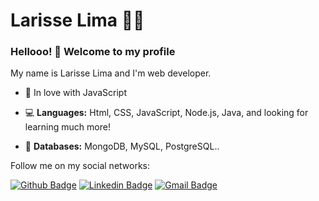 # Larisse Lima :woman_technologist:


### Hellooo! 👋 Welcome to my profile

My name is Larisse Lima and I'm  web developer.

- 💙 In love with JavaScript

- 💻 **Languages:** Html, CSS, JavaScript, Node.js, Java,  and looking for learning much more!
- 💾 **Databases:** MongoDB, MySQL, PostgreSQL..


Follow me on my social networks:


[![Github Badge](https://img.shields.io/badge/-Github-000?style=flat-square&logo=Github&logoColor=white&link=https://github.com/LarisseLima)](https://github.com/LarisseLima)
[![Linkedin Badge](https://img.shields.io/badge/-LinkedIn-blue?style=flat-square&logo=Linkedin&logoColor=white&link=https://www.linkedin.com/in/larisselima/)](https://www.linkedin.com/in/larisselima/)
[![Gmail Badge](https://img.shields.io/badge/-Gmail-c14438?style=flat-square&logo=Gmail&logoColor=white&link=mailto:larisse.lima2@gmail.com)](mailto:larisse.lima2@gmail.com)

